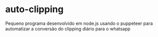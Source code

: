 # auto-clipping
Pequeno programa desenvolvido em node.js usando o puppeteer para automatizar a conversão do clipping diário para o whatsapp
